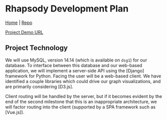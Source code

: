 # Rhapsody Development Plan

[Home] | [Repo]

[Project Demo URL]

## Project Technology

We will use MySQL, version 14.14 (which is available on `dsg1`) for our database. To interface between this database and our web-based application, we will implement a server-side API using the [Django] framework for Python. Facing the user will be a web-based client. We have identified a couple libraries which could drive our graph visualizations, and are primarily considering [D3.js].

Client routing will be handled by the server, but if it becomes evident by the end of the second milestone that this is an inappropriate architecture, we will factor routing into the client (supported by a SPA framework such as [Vue.js]).





[Home]: https://wbadart.github.io/rhapsody
[Repo]: https://github.com/wbadart/rhapsody

[Project Demo URL]: http://dsg1.crc.nd.edu/rhapsody
